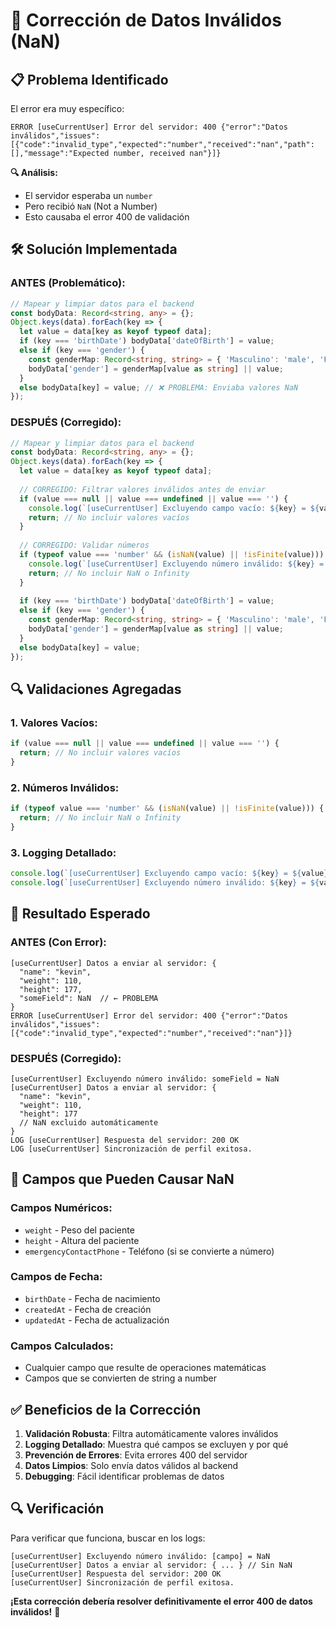 # 🔧 Corrección de Datos Inválidos (NaN)

## 📋 Problema Identificado

El error era muy específico:

```
ERROR [useCurrentUser] Error del servidor: 400 {"error":"Datos inválidos","issues":[{"code":"invalid_type","expected":"number","received":"nan","path":[],"message":"Expected number, received nan"}]}
```

**🔍 Análisis:**
- El servidor esperaba un `number`
- Pero recibió `NaN` (Not a Number)
- Esto causaba el error 400 de validación

## 🛠️ Solución Implementada

### **ANTES (Problemático):**
```typescript
// Mapear y limpiar datos para el backend
const bodyData: Record<string, any> = {};
Object.keys(data).forEach(key => {
  let value = data[key as keyof typeof data];
  if (key === 'birthDate') bodyData['dateOfBirth'] = value;
  else if (key === 'gender') {
    const genderMap: Record<string, string> = { 'Masculino': 'male', 'Femenino': 'female', 'Otro': 'other' };
    bodyData['gender'] = genderMap[value as string] || value;
  }
  else bodyData[key] = value; // ❌ PROBLEMA: Enviaba valores NaN
});
```

### **DESPUÉS (Corregido):**
```typescript
// Mapear y limpiar datos para el backend
const bodyData: Record<string, any> = {};
Object.keys(data).forEach(key => {
  let value = data[key as keyof typeof data];
  
  // CORREGIDO: Filtrar valores inválidos antes de enviar
  if (value === null || value === undefined || value === '') {
    console.log(`[useCurrentUser] Excluyendo campo vacío: ${key} = ${value}`);
    return; // No incluir valores vacíos
  }
  
  // CORREGIDO: Validar números
  if (typeof value === 'number' && (isNaN(value) || !isFinite(value))) {
    console.log(`[useCurrentUser] Excluyendo número inválido: ${key} = ${value}`);
    return; // No incluir NaN o Infinity
  }
  
  if (key === 'birthDate') bodyData['dateOfBirth'] = value;
  else if (key === 'gender') {
    const genderMap: Record<string, string> = { 'Masculino': 'male', 'Femenino': 'female', 'Otro': 'other' };
    bodyData['gender'] = genderMap[value as string] || value;
  }
  else bodyData[key] = value;
});
```

## 🔍 Validaciones Agregadas

### **1. Valores Vacíos:**
```typescript
if (value === null || value === undefined || value === '') {
  return; // No incluir valores vacíos
}
```

### **2. Números Inválidos:**
```typescript
if (typeof value === 'number' && (isNaN(value) || !isFinite(value))) {
  return; // No incluir NaN o Infinity
}
```

### **3. Logging Detallado:**
```typescript
console.log(`[useCurrentUser] Excluyendo campo vacío: ${key} = ${value}`);
console.log(`[useCurrentUser] Excluyendo número inválido: ${key} = ${value}`);
```

## 🎯 Resultado Esperado

### **ANTES (Con Error):**
```
[useCurrentUser] Datos a enviar al servidor: {
  "name": "kevin",
  "weight": 110,
  "height": 177,
  "someField": NaN  // ← PROBLEMA
}
ERROR [useCurrentUser] Error del servidor: 400 {"error":"Datos inválidos","issues":[{"code":"invalid_type","expected":"number","received":"nan"}]}
```

### **DESPUÉS (Corregido):**
```
[useCurrentUser] Excluyendo número inválido: someField = NaN
[useCurrentUser] Datos a enviar al servidor: {
  "name": "kevin",
  "weight": 110,
  "height": 177
  // NaN excluido automáticamente
}
LOG [useCurrentUser] Respuesta del servidor: 200 OK
LOG [useCurrentUser] Sincronización de perfil exitosa.
```

## 🔧 Campos que Pueden Causar NaN

### **Campos Numéricos:**
- `weight` - Peso del paciente
- `height` - Altura del paciente
- `emergencyContactPhone` - Teléfono (si se convierte a número)

### **Campos de Fecha:**
- `birthDate` - Fecha de nacimiento
- `createdAt` - Fecha de creación
- `updatedAt` - Fecha de actualización

### **Campos Calculados:**
- Cualquier campo que resulte de operaciones matemáticas
- Campos que se convierten de string a number

## ✅ Beneficios de la Corrección

1. **Validación Robusta**: Filtra automáticamente valores inválidos
2. **Logging Detallado**: Muestra qué campos se excluyen y por qué
3. **Prevención de Errores**: Evita errores 400 del servidor
4. **Datos Limpios**: Solo envía datos válidos al backend
5. **Debugging**: Fácil identificar problemas de datos

## 🔍 Verificación

Para verificar que funciona, buscar en los logs:

```
[useCurrentUser] Excluyendo número inválido: [campo] = NaN
[useCurrentUser] Datos a enviar al servidor: { ... } // Sin NaN
[useCurrentUser] Respuesta del servidor: 200 OK
[useCurrentUser] Sincronización de perfil exitosa.
```

**¡Esta corrección debería resolver definitivamente el error 400 de datos inválidos!** 🚀
